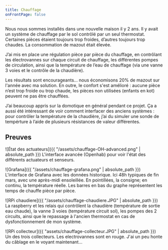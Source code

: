 ```yaml
---
title: Chauffage
onFrontPage: false
---
```


Nous nous sommes installés dans une nouvelle maison il y 2 ans. Il y avait un système de chauffage par le sol contrôlé par un seul thermostat. Certaines pièces étaient toujours trop froides, d’autres toujours trop chaudes. La consommation de mazout était élevée.

J’ai mis en place une régulation pièce par pièce du chauffage, en contrôlant les électrovannes sur chaque circuit de chauffage, les différentes pompes de circulation, ainsi que la température de l’eau de chauffage (via une vanne 3 voies et le contrôle de la chaudière).

Les résultats sont encourageants… nous économisons 20% de mazout sur l'année avec ma solution. En outre, le confort s'est amélioré : aucune pièce n’est trop froide ou trop chaude, les pièces non utilisées (enfants en kot) peuvent ne pas être chauffées.

J’ai beaucoup appris sur la domotique en général pendant ce projet. Ça a aussi été intéressant de voir comment interfacer des anciens systèmes : pour contrôler la température de la chaudière, j’ai du simuler une sonde de tempérture à l’aide de plusieurs résistances de valeur différentes.

<!--more-->
## Preuves
![État des actuateurs]({{ "/assets/chauffage-OH-advanced.png" | absolute_path }})
L'interface avancée (Openhab) pour voir l'état des différents actuateurs et senseurs.

![Grafana]({{ "/assets/chauffage-grafana.png" | absolute_path }})
L'interface de Grafana avec les données historique. Ici 48h typiques de fin mars, avec une après-midi ensoleillée. En pointillées, la consigne; en continu, la température réelle. Les barres en bas du graphe représentent les temps de chauffe pièce par pièce.

![RPi chaudiere]({{ "/assets/chauffage-chaudiere.JPG" | absolute_path }})
La raspberry et les relais qui contrôlent la chaudière (température de sortie eau chaude), la vanne 3 voies (température circuit sol), les pompes des 2 circuits, ainsi que le repassage à l'ancien thermostat en cas de dysfonctionnement de mon système.

![RPi collecteur]({{ "assets/chauffage-collecteur.JPG" | absolute_path }})
Un des trois collecteurs. Les electrovannes sont en rouge. J'ai un peu honte du câblage en le voyant maintenant…
